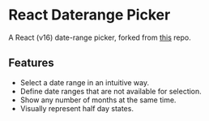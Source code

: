 React Daterange Picker
======================

A React (v16) date-range picker, forked from [this](http://onefinestay.github.io/react-daterange-picker/) repo.

## Features

* Select a date range in an intuitive way.
* Define date ranges that are not available for selection.
* Show any number of months at the same time.
* Visually represent half day states.
